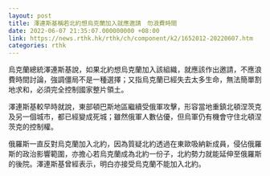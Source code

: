 ```yaml
---
layout: post
title: 澤連斯基稱若北約想烏克蘭加入就應邀請　勿浪費時間
date: 2022-06-07 21:35:07.000000000 +08:00
link: https://news.rthk.hk/rthk/ch/component/k2/1652012-20220607.htm
categories: rthk
---
```


烏克蘭總統澤連斯基說，如果北約想烏克蘭加入該組織，就應該作出邀請，不應浪費時間討論，強調僵局不是一種選擇；又指烏克蘭已經失去太多生命，無法簡單割地求和，必須完全控制國家整片領土。

澤連斯基較早時就說，東部頓巴斯地區繼續受俄軍攻擊，形容當地重鎮北頓涅茨克及另一個城市，都已經變成死城；雖然俄軍人數佔優，但烏軍仍有機會守住北頓涅茨克的控制權。

俄羅斯一直反對烏克蘭加入北約，因為質疑北約透過在東歐吸納新成員，侵佔俄羅斯的政治影響範圍，亦擔心若烏克蘭成為北約一份子，北約勢力就能延伸至俄羅斯的後院。澤連斯基曾經表示，明白亦接受烏克蘭不能加入北約。
